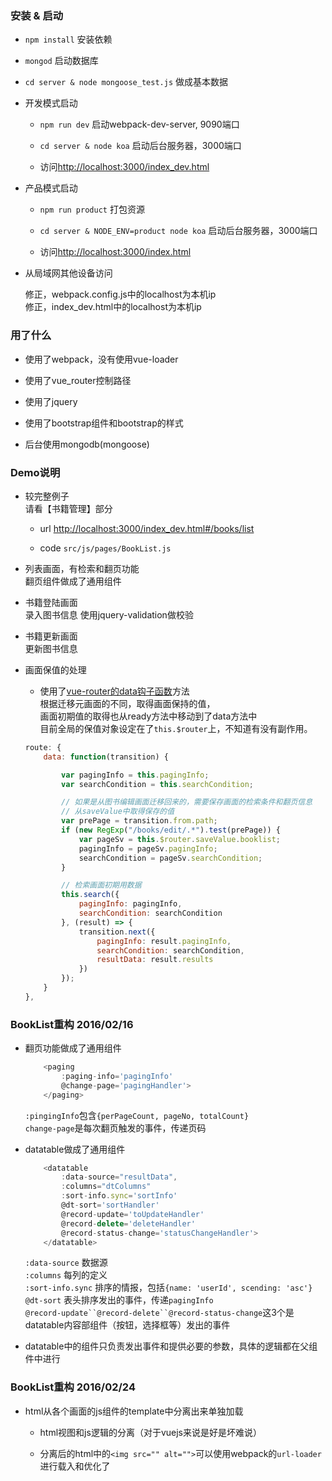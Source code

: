 ### 安装 & 启动

- `npm install` 安装依赖


- `mongod` 启动数据库

- `cd server & node mongoose_test.js` 做成基本数据

- 开发模式启动

	- `npm run dev` 启动webpack-dev-server, 9090端口

	- `cd server & node koa` 启动后台服务器，3000端口

	- 访问[http://localhost:3000/index_dev.html](http://localhost:3000/index_dev.html)


- 产品模式启动

	- `npm run product` 打包资源

	- `cd server & NODE_ENV=product node koa` 启动后台服务器，3000端口

	- 访问[http://localhost:3000/index.html](http://localhost:3000/index.html)


- 从局域网其他设备访问  

	修正，webpack.config.js中的localhost为本机ip  
	修正，index_dev.html中的localhost为本机ip

### 用了什么

- 使用了webpack，没有使用vue-loader

- 使用了vue_router控制路径

- 使用了jquery 

- 使用了bootstrap组件和bootstrap的样式

- 后台使用mongodb(mongoose)

### Demo说明

- 较完整例子  
请看【书籍管理】部分  

	- url [http://localhost:3000/index_dev.html#/books/list](http://localhost:3000/index_dev.html#/books/list)

	- code `src/js/pages/BookList.js`

- 列表画面，有检索和翻页功能  
翻页组件做成了通用组件

- 书籍登陆画面  
录入图书信息
使用jquery-validation做校验

- 书籍更新画面  
 更新图书信息

- 画面保值的处理

	- 使用了[vue-router的data钩子函数](http://vuejs.github.io/vue-router/zh-cn/pipeline/data.html)方法  
 	根据迁移元画面的不同，取得画面保持的值，  
 	画面初期值的取得也从ready方法中移动到了data方法中  
 	目前全局的保值对象设定在了`this.$router`上，不知道有没有副作用。
 	```js
	route: {
		data: function(transition) {

			var pagingInfo = this.pagingInfo;
			var searchCondition = this.searchCondition;

			// 如果是从图书编辑画面迁移回来的，需要保存画面的检索条件和翻页信息
			// 从saveValue中取得保存的值
			var prePage = transition.from.path;
			if (new RegExp("/books/edit/.*").test(prePage)) {
				var pageSv = this.$router.saveValue.booklist;
				pagingInfo = pageSv.pagingInfo;
				searchCondition = pageSv.searchCondition;
			}

			// 检索画面初期用数据
			this.search({
				pagingInfo: pagingInfo,
				searchCondition: searchCondition
			}, (result) => {
				transition.next({
					pagingInfo: result.pagingInfo,
					searchCondition: searchCondition,
					resultData: result.results
				})
			});
		}
	},
 	```

### BookList重构 2016/02/16 

- 翻页功能做成了通用组件

	```js
		<paging
			:paging-info='pagingInfo'
			@change-page='pagingHandler'>
		</paging>
	```
	`:pingingInfo`包含`{perPageCount, pageNo, totalCount}`  
	`change-page`是每次翻页触发的事件，传递页码

- datatable做成了通用组件

	```js
		<datatable
			:data-source="resultData",
			:columns="dtColumns"
			:sort-info.sync='sortInfo'
			@dt-sort='sortHandler'
			@record-update='toUpdateHandler'
			@record-delete='deleteHandler'
			@record-status-change='statusChangeHandler'>
		</datatable>
	```
	`:data-source` 数据源  
	`:columns` 每列的定义  
	`:sort-info.sync` 排序的情报，包括`{name: 'userId', scending: 'asc'}`  
	`@dt-sort` 表头排序发出的事件，传递`pagingInfo`  
	`@record-update``@record-delete``@record-status-change`这3个是datatable内容部组件（按钮，选择框等）发出的事件

- datatable中的组件只负责发出事件和提供必要的参数，具体的逻辑都在父组件中进行

### BookList重构 2016/02/24

- html从各个画面的js组件的template中分离出来单独加载

	- html视图和js逻辑的分离（对于vuejs来说是好是坏难说）

	- 分离后的html中的`<img src="" alt="">`可以使用webpack的`url-loader`进行载入和优化了




